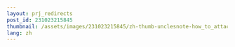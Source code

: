 ```yaml
---
layout: prj_redirects
post_id: 231023215845
thumbnail: /assets/images/231023215845/zh-thumb-unclesnote-how_to_attach_and_use_a_new_disk_image_for_the_ubuntu_20.04_vm_in_oracle_vm_virtualbox.png
lang: zh
---
```

